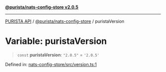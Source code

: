 [**@purista/nats-config-store v2.0.5**](../README.md)

***

[PURISTA API](../../../packages.md) / [@purista/nats-config-store](../README.md) / puristaVersion

# Variable: puristaVersion

> `const` **puristaVersion**: `"2.0.5"` = `'2.0.5'`

Defined in: [nats-config-store/src/version.ts:1](https://github.com/puristajs/purista/blob/master/packages/nats-config-store/src/version.ts#L1)
